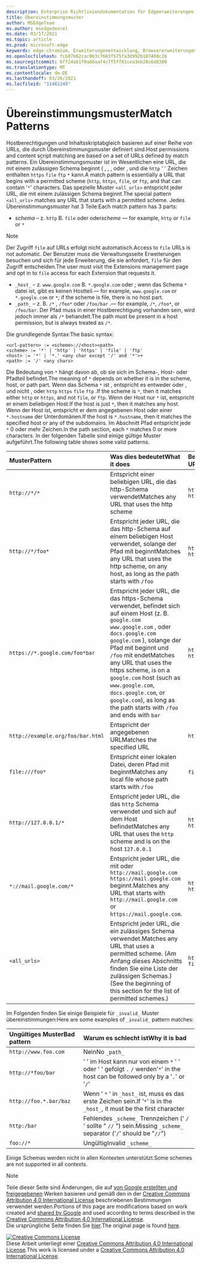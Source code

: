 ```yaml
---
description: Enterprise Richtliniendokumentation für Edgeerweiterungen (Chromium).
title: Übereinstimmungsmuster
author: MSEdgeTeam
ms.author: msedgedevrel
ms.date: 03/17/2021
ms.topic: article
ms.prod: microsoft-edge
keywords: edge-chromium, Erweiterungenentwicklung, Browsererweiterungen, Addons, Partner Center, Entwickler
ms.openlocfilehash: fcb87b62cac063c7663f575fa3d992b187408c28
ms.sourcegitcommit: bff24ab1f0a66aaf4c7f5ff81cea3eb28c6d8380
ms.translationtype: MT
ms.contentlocale: de-DE
ms.lasthandoff: 03/26/2021
ms.locfileid: "11461248"
---
```

<!-- Copyright A. W. Fuchs

   Licensed under the Apache License, Version 2.0 (the "License");
   you may not use this file except in compliance with the License.
   You may obtain a copy of the License at

       https://www.apache.org/licenses/LICENSE-2.0

   Unless required by applicable law or agreed to in writing, software
   distributed under the License is distributed on an "AS IS" BASIS,
   WITHOUT WARRANTIES OR CONDITIONS OF ANY KIND, either express or implied.
   See the License for the specific language governing permissions and
   limitations under the License.  -->  
# <a name="match-patterns"></a><span data-ttu-id="c24e0-104">Übereinstimmungsmuster</span><span class="sxs-lookup"><span data-stu-id="c24e0-104">Match Patterns</span></span>

<span data-ttu-id="c24e0-105">Hostberechtigungen und Inhaltsskriptabgleich basieren auf einer Reihe von URLs, die durch Übereinstimmungsmuster definiert sind.</span><span class="sxs-lookup"><span data-stu-id="c24e0-105">Host permissions and content script matching are based on a set of URLs defined by match patterns.</span></span>  <span data-ttu-id="c24e0-106">Ein Übereinstimmungsmuster ist im Wesentlichen eine URL, die mit einem zulässigen Schema beginnt ( , , , oder , und die `http` ' ' Zeichen enthalten `https` `file` `ftp` `*` kann.</span><span class="sxs-lookup"><span data-stu-id="c24e0-106">A match pattern is essentially a URL that begins with a permitted scheme (`http`, `https`, `file`, or `ftp`, and that can contain '`*`' characters.</span></span>  <span data-ttu-id="c24e0-107">Das spezielle Muster `<all_urls>` entspricht jeder URL, die mit einem zulässigen Schema beginnt.</span><span class="sxs-lookup"><span data-stu-id="c24e0-107">The special pattern `<all_urls>` matches any URL that starts with a permitted scheme.</span></span>  <span data-ttu-id="c24e0-108">Jedes Übereinstimmungsmuster hat 3 Teile:</span><span class="sxs-lookup"><span data-stu-id="c24e0-108">Each match pattern has 3 parts:</span></span>  

*   <span data-ttu-id="c24e0-109">_schema_ – z. `http` B. `file` oder oder</span><span class="sxs-lookup"><span data-stu-id="c24e0-109">_scheme_ — for example, `http` or `file` or</span></span> `*`  

> [!NOTE]
> <span data-ttu-id="c24e0-110">Der Zugriff `file` auf URLs erfolgt nicht automatisch.</span><span class="sxs-lookup"><span data-stu-id="c24e0-110">Access to `file` URLs is not automatic.</span></span>  <span data-ttu-id="c24e0-111">Der Benutzer muss die Verwaltungsseite Erweiterungen besuchen und sich für jede Erweiterung, die sie anfordert, `file` für den Zugriff entscheiden.</span><span class="sxs-lookup"><span data-stu-id="c24e0-111">The user must visit the Extensions management page and opt in to `file` access for each Extension that requests it.</span></span>  

*   `_host_` <span data-ttu-id="c24e0-112">– z. `www.google.com` B. `*.google.com` oder ; wenn das Schema `*` datei ist, gibt es keinen Hostteil.</span><span class="sxs-lookup"><span data-stu-id="c24e0-112">— for example, `www.google.com` or `*.google.com` or `*`; if the scheme is file, there is no host part.</span></span>  
*   `_path_` <span data-ttu-id="c24e0-113">– z. B. `/*` , `/foo*` oder `/foo/bar` .</span><span class="sxs-lookup"><span data-stu-id="c24e0-113">— for example, `/*`, `/foo*`, or `/foo/bar`.</span></span>  <span data-ttu-id="c24e0-114">Der Pfad muss in einer Hostberechtigung vorhanden sein, wird jedoch immer als `/*` behandelt.</span><span class="sxs-lookup"><span data-stu-id="c24e0-114">The path must be present in a host permission, but is always treated as `/*`.</span></span>  

<span data-ttu-id="c24e0-115">Die grundlegende Syntax:</span><span class="sxs-lookup"><span data-stu-id="c24e0-115">The basic syntax:</span></span>  

```shell
<url-pattern> := <scheme>://<host><path>
<scheme> := '*' | 'http' | 'https' | 'file' | 'ftp'
<host> := '*' | '*.' <any char except '/' and '*'>+
<path> := '/' <any chars>
```  

<span data-ttu-id="c24e0-116">Die Bedeutung von `*` hängt davon ab, ob sie sich im Schema-, Host- oder Pfadteil befindet.</span><span class="sxs-lookup"><span data-stu-id="c24e0-116">The meaning of `*` depends on whether it is in the scheme, host, or path part.</span></span>  <span data-ttu-id="c24e0-117">Wenn das Schema `*` ist , entspricht es entweder oder , und nicht , oder `http` `https` `file` `ftp` .</span><span class="sxs-lookup"><span data-stu-id="c24e0-117">If the scheme is `*`, then it matches either `http` or `https`, and not `file`, or `ftp`.</span></span>  <span data-ttu-id="c24e0-118">Wenn der Host nur `*` ist, entspricht er einem beliebigen Host.</span><span class="sxs-lookup"><span data-stu-id="c24e0-118">If the host is just `*`, then it matches any host.</span></span> <span data-ttu-id="c24e0-119">Wenn der Host ist, entspricht er dem angegebenen Host oder einer `*.hostname` der Unterdomänen.</span><span class="sxs-lookup"><span data-stu-id="c24e0-119">If the host is `*.hostname`, then it matches the specified host or any of the subdomains.</span></span>  <span data-ttu-id="c24e0-120">Im Abschnitt Pfad entspricht jede `*` 0 oder mehr Zeichen.</span><span class="sxs-lookup"><span data-stu-id="c24e0-120">In the path section, each `*` matches 0 or more characters.</span></span>  <span data-ttu-id="c24e0-121">In der folgenden Tabelle sind einige gültige Muster aufgeführt.</span><span class="sxs-lookup"><span data-stu-id="c24e0-121">The following table shows some valid patterns.</span></span>  

| <span data-ttu-id="c24e0-122">Muster</span><span class="sxs-lookup"><span data-stu-id="c24e0-122">Pattern</span></span> | <span data-ttu-id="c24e0-123">Was dies bedeutet</span><span class="sxs-lookup"><span data-stu-id="c24e0-123">What it does</span></span> | <span data-ttu-id="c24e0-124">Beispiele für übereinstimmende URLs</span><span class="sxs-lookup"><span data-stu-id="c24e0-124">Examples of matching URLs</span></span> |  
|:--- |:--- |:--- |  
| `http://*/*` | <span data-ttu-id="c24e0-125">Entspricht einer beliebigen URL, die das http-Schema verwendet</span><span class="sxs-lookup"><span data-stu-id="c24e0-125">Matches any URL that uses the http scheme</span></span> | `http://www.google.com` `http://example.org/foo/bar.html` |  
| `http://*/foo*` | <span data-ttu-id="c24e0-126">Entspricht jeder URL, die das http-Schema auf einem beliebigen Host verwendet, solange der Pfad mit beginnt</span><span class="sxs-lookup"><span data-stu-id="c24e0-126">Matches any URL that uses the http scheme, on any host, as long as the path starts with</span></span> `/foo` | `http://example.com/foo/bar.html` `http://www.google.com/foo` |  
| `https://*.google.com/foo*bar` | <span data-ttu-id="c24e0-127">Entspricht jeder URL, die das https-Schema verwendet, befindet sich auf einem Host \(z. B. `google.com` `www.google.com` , oder `docs.google.com` `google.com` \), solange der Pfad mit beginnt und `/foo` mit endet</span><span class="sxs-lookup"><span data-stu-id="c24e0-127">Matches any URL that uses the https scheme, is on a `google.com` host \(such as `www.google.com`, `docs.google.com`, or `google.com`\), as long as the path starts with `/foo` and ends with</span></span> `bar` | `https://www.google.com/foo/baz/bar` `https://docs.google.com/foobar` |  
| `http://example.org/foo/bar.html` | <span data-ttu-id="c24e0-128">Entspricht der angegebenen URL</span><span class="sxs-lookup"><span data-stu-id="c24e0-128">Matches the specified URL</span></span> | `http://example.org/foo/bar.html` |  
|`file:///foo*` | <span data-ttu-id="c24e0-129">Entspricht einer lokalen Datei, deren Pfad mit beginnt</span><span class="sxs-lookup"><span data-stu-id="c24e0-129">Matches any local file whose path starts with</span></span> `/foo` | `file:///foo/bar.html` `file:///foo` |  
| `http://127.0.0.1/*` | <span data-ttu-id="c24e0-130">Entspricht jeder URL, die das `http` Schema verwendet und sich auf dem Host befindet</span><span class="sxs-lookup"><span data-stu-id="c24e0-130">Matches any URL that uses the `http` scheme and is on the host</span></span> `127.0.0.1` | `http://127.0.0.1` `http://127.0.0.1/foo/bar.html` |  
| `*://mail.google.com/*` | <span data-ttu-id="c24e0-131">Entspricht jeder URL, die mit oder `http://mail.google.com` `https://mail.google.com` beginnt.</span><span class="sxs-lookup"><span data-stu-id="c24e0-131">Matches any URL that starts with `http://mail.google.com` or `https://mail.google.com`.</span></span> | `http://mail.google.com/foo/baz/bar` `https://mail.google.com/foobar` |  
| `<all_urls>` | <span data-ttu-id="c24e0-132">Entspricht jeder URL, die ein zulässiges Schema verwendet.</span><span class="sxs-lookup"><span data-stu-id="c24e0-132">Matches any URL that uses a permitted scheme.</span></span> <span data-ttu-id="c24e0-133">\(Am Anfang dieses Abschnitts finden Sie eine Liste der zulässigen Schemas.\)</span><span class="sxs-lookup"><span data-stu-id="c24e0-133">\(See the beginning of this section for the list of permitted schemes.\)</span></span> | `http://example.org/foo/bar.html` `file:///bar/baz.html` |  

<span data-ttu-id="c24e0-134">Im Folgenden finden Sie einige Beispiele für `_invalid_` Muster übereinstimmungen:</span><span class="sxs-lookup"><span data-stu-id="c24e0-134">Here are some examples of `_invalid_` pattern matches:</span></span>

| <span data-ttu-id="c24e0-135">Ungültiges Muster</span><span class="sxs-lookup"><span data-stu-id="c24e0-135">Bad pattern</span></span> | <span data-ttu-id="c24e0-136">Warum es schlecht ist</span><span class="sxs-lookup"><span data-stu-id="c24e0-136">Why it is bad</span></span> |  
|:--- |:--- |  
| `http://www.foo.com` | <span data-ttu-id="c24e0-137">Nein</span><span class="sxs-lookup"><span data-stu-id="c24e0-137">No</span></span> `_path_` |  
| `http://*foo/bar` | <span data-ttu-id="c24e0-138">' ' im Host kann nur von einem `*` ' ' oder ' ' gefolgt `.` `/` werden</span><span class="sxs-lookup"><span data-stu-id="c24e0-138">'`*`' in the host can be followed only by a '`.`' or '`/`'</span></span> |  
| `http://foo.*.bar/baz` | <span data-ttu-id="c24e0-139">Wenn ' `*` ' in `_host_` ist, muss es das erste Zeichen sein.</span><span class="sxs-lookup"><span data-stu-id="c24e0-139">If '`*`' is in the `_host_`, it must be the first character</span></span> |  
| `http:/bar` | <span data-ttu-id="c24e0-140">Fehlendes `_scheme_` Trennzeichen \(' `/` ' sollte " `//` "\) sein.</span><span class="sxs-lookup"><span data-stu-id="c24e0-140">Missing `_scheme_` separator \('`/`' should be "`//`"\)</span></span> |  
| `foo://*` | <span data-ttu-id="c24e0-141">Ungültig</span><span class="sxs-lookup"><span data-stu-id="c24e0-141">Invalid</span></span> `_scheme_` |  

<span data-ttu-id="c24e0-142">Einige Schemas werden nicht in allen Kontexten unterstützt.</span><span class="sxs-lookup"><span data-stu-id="c24e0-142">Some schemes are not supported in all contexts.</span></span>

> [!NOTE]
> <span data-ttu-id="c24e0-143">Teile dieser Seite sind Änderungen, die auf [von Google erstellten und freigegebenen][GoogleSitePolicies] Werken basieren und gemäß den in der [Creative Commons Attribution 4.0 International License][CCA4IL] beschriebenen Bestimmungen verwendet werden.</span><span class="sxs-lookup"><span data-stu-id="c24e0-143">Portions of this page are modifications based on work created and [shared by Google][GoogleSitePolicies] and used according to terms described in the [Creative Commons Attribution 4.0 International License][CCA4IL].</span></span>  
> <span data-ttu-id="c24e0-144">Die ursprüngliche Seite finden Sie [hier](https://developer.chrome.com/extensions/match_patterns).</span><span class="sxs-lookup"><span data-stu-id="c24e0-144">The original page is found [here](https://developer.chrome.com/extensions/match_patterns).</span></span>  

[![Creative Commons License][CCby4Image]][CCA4IL]  
<span data-ttu-id="c24e0-146">Diese Arbeit unterliegt einer [Creative Commons Attribution 4.0 International License][CCA4IL].</span><span class="sxs-lookup"><span data-stu-id="c24e0-146">This work is licensed under a [Creative Commons Attribution 4.0 International License][CCA4IL].</span></span>  

[CCA4IL]: https://creativecommons.org/licenses/by/4.0  
[CCby4Image]: https://i.creativecommons.org/l/by/4.0/88x31.png  
[GoogleSitePolicies]: https://developers.google.com/terms/site-policies  
